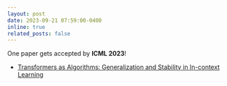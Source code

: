 ```yaml
---
layout: post
date: 2023-09-21 07:59:00-0400
inline: true
related_posts: false
---
```


One paper gets accepted by <b>ICML 2023</b>!
<ul>
    <li><a href="https://proceedings.mlr.press/v202/li23l/li23l.pdf">Transformers as Algorithms: Generalization and Stability in In-context Learning</a></li>
</ul>
